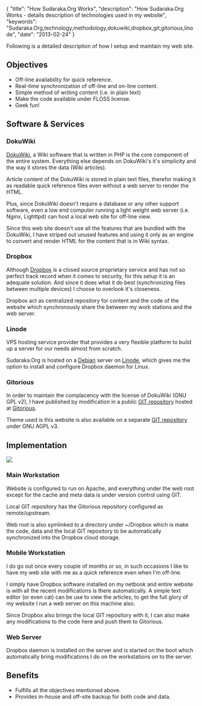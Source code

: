 {
  "title": "How Sudaraka.Org Works",
  "description": "How Sudaraka.Org Works - details description of technologies used in my website",
  "keywords": "Sudaraka.Org,technology,methodology,dokuwiki,dropbox,git,gitorious,linode",
  "date": "2013-02-24"
}

Following is a detailed description of how I setup and maintain my web
site.<!--more-->

## Objectives

  * Off-line availability for quick reference.
  * Real-time synchronization of off-line and on-line content.
  * Simple method of writing content (i.e. in plain text)
  * Make the code available under FLOSS license.
  * Geek fun!

## Software & Services

### DokuWiki

[DokuWiki](https://www.dokuwiki.org/), a Wiki software that is written in
PHP is the core component of the entire system. Everything else depends on
DokuWiki's it's simplicity and the way it stores the data (Wiki articles).

Article content of the DokuWiki is stored in plain text files, therefor
making it as readable quick reference files even without a web server to
render the HTML.

Plus, since DokuWiki doesn't require a database or any other support
software, even a low end computer running a light weight web server (i.e.
Nginx, Lighttpd) can host a local web site for off-line view.

Since this web site doesn't use all the features that are bundled with the
DokuWiki, I have striped out unused features and using it only as an engine
to convert and render HTML for the content that is in Wiki syntax.

### Dropbox

Although [Dropbox](https://www.dropbox.com/) is a closed source proprietary
service and has not so perfect track record when it comes to security, for
this setup it is an adequate solution. And since it does what it do best
(synchronizing files between multiple devices) I choose to overlook it's
closeness.

Dropbox act as centralized repository for content and the code of the website
which synchronously share the between my work stations and the web server.

### Linode

VPS hosting service provider that provides a very flexible platform to build
up a server for our needs almost from scratch.

Sudaraka.Org is hosted on a [Debian](http://www.debian.org/) server on
[Linode](http://www.linode.com/), which gives me the option to install and
configure Dropbox daemon for Linux.

### Gitorious

In order to maintain the complacency with the license of DokuWiki (GNU GPL v2),
I have published by modification in a public [GIT repository](https://gitorious.org/sudaraka-org/dokuwiki-mods)
hosted at [Gitorious](https://gitorious.org/).

Theme used is this website is also available on a separate [GIT repository](https://gitorious.org/sudaraka-org/dokuwiki-theme)
under GNU AGPL v3.

## Implementation

![](/images/chronicles/how-sudaraka-org-works-01.png)

### Main Workstation

Website is configured to run on Apache, and everything under the web root
except for the cache and meta data is under version control using GIT.

Local GIT repository has the Gitorious repository configured as
remote/upstream.

Web root is also symlinked to a directory under ~/Dropbox which is make the
code, data and the local GIT repository to be automatically synchronized into
the Dropbox cloud storage.

### Mobile Workstation

I do go out once every couple of months or so, in such occasions I like to
have my web site with me as a quick reference even when I'm off-line.

I simply have Dropbox software installed on my netbook and entire website is
with all the recent modifications is there automatically. A simple text
editor (or even cat) can be use to view the articles, to get the full glory
of my website I run a web server on this machine also.

Since Dropbox also brings the local GIT repository with it, I can also make
any modifications to the code here and push them to Gitorious.

### Web Server

Dropbox daemon is installed on the server and is started on the boot which
automatically bring modifications I do on the workstations on to the server.

## Benefits

  * Fulfills all the objectives mentioned above.
  * Provides in-house and off-site backup for both code and data.
